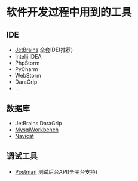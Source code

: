 # 软件开发过程中用到的工具

## IDE

- [JetBrains](https://www.jetbrains.com/) 全套IDE(推荐)
- Intelij IDEA
- PhpStorm
- PyCharm
- WebStorm
- DaraGrip
- ...

## 数据库

- JetBrains DaraGrip
- [MysqlWorkbench](https://www.mysql.com/cn/products/workbench/)
- [Navicat](http://www.navicat.com.cn/)

## 调试工具

- [Postman](https://www.getpostman.com/) 测试后台API(全平台支持)